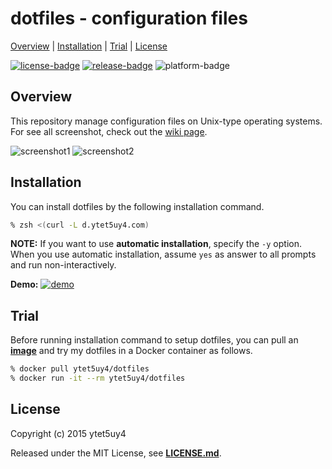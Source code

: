 # dotfiles - configuration files

[Overview](#overview) |
[Installation](#installation) |
[Trial](#trial) |
[License](#license)

[![license-badge]][license-link]
[![release-badge]][release-link]
![platform-badge]

## Overview

This repository manage configuration files on Unix-type operating systems.
For see all screenshot, check out the [wiki page][wiki-page-link].

![screenshot1]
![screenshot2]

## Installation

You can install dotfiles by the following installation command.

```zsh
% zsh <(curl -L d.ytet5uy4.com)
```

**NOTE:** If you want to use **automatic installation**,
specify the `-y` option. When you use automatic installation,
assume `yes` as answer to all prompts and run non-interactively.

**Demo:**
[![demo]][demo-link]

## Trial

Before running installation command to setup dotfiles, you can pull
an **[image][docker-image-link]** and try my dotfiles in a Docker container
as follows.

```zsh
% docker pull ytet5uy4/dotfiles
% docker run -it --rm ytet5uy4/dotfiles
```

## License

Copyright (c) 2015 ytet5uy4

Released under the MIT License, see **[LICENSE.md][license-link]**.

[screenshot1]: //raw.githubusercontent.com/wiki/ytet5uy4/dotfiles/img/tmux.png
[screenshot2]: //raw.githubusercontent.com/wiki/ytet5uy4/dotfiles/img/xmonad.png
[demo]: //raw.githubusercontent.com/wiki/ytet5uy4/dotfiles/img/demo.png
[release-badge]: //img.shields.io/github/release/ytet5uy4/dotfiles.svg?style=flat-square
[license-badge]: //img.shields.io/github/license/ytet5uy4/dotfiles.svg?style=flat-square
[platform-badge]: //img.shields.io/badge/platform-GNU%2FLinux%20|%20Darwin-lightgrey.svg?style=flat-square

[release-link]: //github.com/ytet5uy4/dotfiles/releases/latest
[license-link]: LICENSE.md
[demo-link]: //asciinema.org/a/asz75pk2aqxwy5ttp1zvyxnxx
[wiki-page-link]: //github.com/ytet5uy4/dotfiles/wiki
[docker-image-link]: //hub.docker.com/r/ytet5uy4/dotfiles
